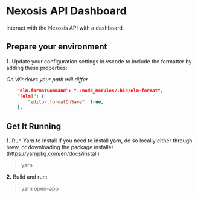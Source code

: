 # Nexosis API Dashboard

Interact with the Nexosis API with a dashboard.

## Prepare your environment

**1.** Update your configuration settings in vscode to include the formatter by adding these properties:

*On Windows your path will differ*

``` json
    "elm.formatCommand": "./node_modules/.bin/elm-format",
    "[elm]": {
        "editor.formatOnSave": true,
    },
```

## Get It Running

**1.** Run Yarn to Install
If you need to install yarn, do so locally either through brew, or downloading the package installer (https://yarnpkg.com/en/docs/install)

> yarn

**2.** Build and run:

> yarn open-app
